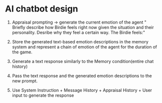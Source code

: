 # AI chatbot design

1. Appraisal prompting -> generate the current emotion of the agent
" Briefly describe how Birdie feels right now given the situation and their personality. Desribe why they feel a certain way. The Birdie feels:"


2. Store the generated text-based emotion descriptions in the memory system and represent a chain of emotion of the agent for the duration of the game.

3. Generate a text response similarly to the Memory condition(entire chat history)

4. Pass the text response and the generated emotion descriptions to the new prompt.

5. Use System Instruction + Message History + Appraisal History + User input to generate the response

